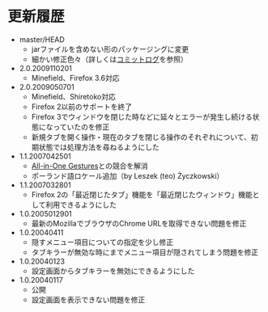 # 更新履歴

 - master/HEAD
   * jarファイルを含めない形のパッケージングに変更
   * 細かい修正色々（詳しくは[コミットログ](https://github.com/piroor/tabkiller/commits/master)を参照）
 - 2.0.2009110201
   * Minefield、Firefox 3.6対応
 - 2.0.2009050701
   * Minefield、Shiretoko対応
   * Firefox 2以前のサポートを終了
   * Firefox 3でウィンドウを閉じた時などに延々とエラーが発生し続ける状態になっていたのを修正
   * 新規タブを開く操作・現在のタブを閉じる操作のそれぞれについて、初期状態では処理方法を尋ねるようにした
 - 1.1.2007042501
   * [All-in-One Gestures](https://addons.mozilla.org/firefox/addon/12)との競合を解消
   * ポーランド語ロケール追加（by Leszek (teo) Życzkowski）
 - 1.1.2007032801
   * Firefox 2の「最近閉じたタブ」機能を「最近閉じたウィンドウ」機能として利用できるようにした
 - 1.0.2005012901
   * 最新のMozillaでブラウザのChrome URLを取得できない問題を修正
 - 1.0.20040411
   * 隠すメニュー項目についての指定を少し修正
   * タブキラーが無効な時にまでメニュー項目が隠されてしまう問題を修正
 - 1.0.20040123
   * 設定画面からタブキラーを無効にできるようにした
 - 1.0.20040117
   * 公開
   * 設定画面を表示できない問題を修正
